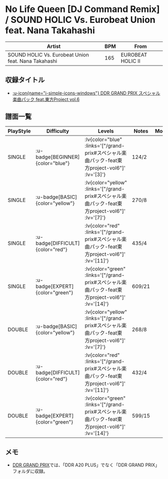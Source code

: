 # No Life Queen \[DJ Command Remix\] / SOUND HOLIC Vs. Eurobeat Union feat. Nana Takahashi

|Artist|BPM|From|
|------|---|----|
|SOUND HOLIC Vs. Eurobeat Union feat. Nana Takahashi|165|EUROBEAT HOLIC II|

## 収録タイトル

- [ :u-icon{name="i-simple-icons-windows"} DDR GRAND PRIX スペシャル楽曲パック feat.東方Project vol.6](/grand-prix#スペシャル楽曲パック-feat東方project-vol6)

## 譜面一覧

|PlayStyle|Difficulty|Levels|Notes|Movie|
|---------|----------|------|-----|-----|
|SINGLE| :u-badge[BEGINNER]{color="blue"} | :lv{color="blue" :links='["/grand-prix#スペシャル楽曲パック-feat東方project-vol6"]' :lv='[3]'} |124/2||
|SINGLE| :u-badge[BASIC]{color="yellow"} | :lv{color="yellow" :links='["/grand-prix#スペシャル楽曲パック-feat東方project-vol6"]' :lv='[7]'} |270/8||
|SINGLE| :u-badge[DIFFICULT]{color="red"} | :lv{color="red" :links='["/grand-prix#スペシャル楽曲パック-feat東方project-vol6"]' :lv='[11]'} |435/4||
|SINGLE| :u-badge[EXPERT]{color="green"} | :lv{color="green" :links='["/grand-prix#スペシャル楽曲パック-feat東方project-vol6"]' :lv='[14]'} |609/21||
|DOUBLE| :u-badge[BASIC]{color="yellow"} | :lv{color="yellow" :links='["/grand-prix#スペシャル楽曲パック-feat東方project-vol6"]' :lv='[7]'} |268/8||
|DOUBLE| :u-badge[DIFFICULT]{color="red"} | :lv{color="red" :links='["/grand-prix#スペシャル楽曲パック-feat東方project-vol6"]' :lv='[11]'} |432/4||
|DOUBLE| :u-badge[EXPERT]{color="green"} | :lv{color="green" :links='["/grand-prix#スペシャル楽曲パック-feat東方project-vol6"]' :lv='[14]'} |599/15||

## メモ

- [DDR GRAND PRIX](/grand-prix)では、「DDR A20 PLUS」でなく「DDR GRAND PRIX」フォルダに収録。
